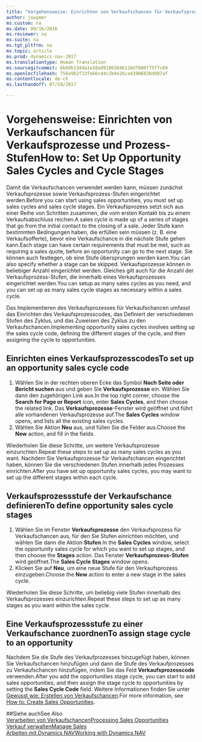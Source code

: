 ```yaml
---
title: "Vorgehensweise: Einrichten von Verkaufschancen für Verkaufsprozesse und Prozess-Stufen"
author: jswymer
ms.custom: na
ms.date: 09/16/2016
ms.reviewer: na
ms.suite: na
ms.tgt_pltfrm: na
ms.topic: article
ms.prod: dynamics-nav-2017
ms.translationtype: Human Translation
ms.sourcegitcommit: 6b60b1344a1e18ad91863046110df880f75f7c04
ms.openlocfilehash: 756e9b2f33fe66cd4c2b4e26ca4390683bd087af
ms.contentlocale: de-ch
ms.lasthandoff: 07/19/2017

---
```

# <a name="how-to-set-up-opportunity-sales-cycles-and-cycle-stages"></a><span data-ttu-id="831d6-102">Vorgehensweise: Einrichten von Verkaufschancen für Verkaufsprozesse und Prozess-Stufen</span><span class="sxs-lookup"><span data-stu-id="831d6-102">How to: Set Up Opportunity Sales Cycles and Cycle Stages</span></span>
<span data-ttu-id="831d6-103">Damit die Verkaufschancen verwendet werden kann, müssen zunächst Verkaufsprozesse sowie Verkaufsprozess-Stufen eingerichtet werden.</span><span class="sxs-lookup"><span data-stu-id="831d6-103">Before you can start using sales opportunities, you must set up sales cycles and sales cycle stages.</span></span> <span data-ttu-id="831d6-104">Ein Verkaufsprozess setzt sich aus einer Reihe von Schritten zusammen, die vom ersten Kontakt bis zu einem Verkaufsabschluss reichen.</span><span class="sxs-lookup"><span data-stu-id="831d6-104">A sales cycle is made up of a series of stages that go from the initial contact to the closing of a sale.</span></span> <span data-ttu-id="831d6-105">Jeder Stufe kann bestimmten Bedingungen haben, die erfüllen sein müssen (z. B. eine Verkaufsofferte), bevor eine Verkaufschance in die nächste Stufe gehen kann.</span><span class="sxs-lookup"><span data-stu-id="831d6-105">Each stage can have certain requirements that must be met, such as requiring a sales quote, before an opportunity can go to the next stage.</span></span> <span data-ttu-id="831d6-106">Sie können auch festlegen, ob eine Stufe übersprungen werden kann.</span><span class="sxs-lookup"><span data-stu-id="831d6-106">You can also specify whether a stage can be skipped.</span></span> <span data-ttu-id="831d6-107">Verkaufsprozesse können in beliebiger Anzahl eingerichtet werden. Gleiches gilt auch für die Anzahl der Verkaufsprozess-Stufen, die innerhalb eines Verkaufsprozesses eingerichtet werden.</span><span class="sxs-lookup"><span data-stu-id="831d6-107">You can setup as many sales cycles as you need, and you can set up as many sales cycle stages as necessary within a sales cycle.</span></span>

<span data-ttu-id="831d6-108">Das Implementieren des Verkaufsprozesses für Verkaufschancen umfasst das Einrichten des Verkaufsprozesscodes, das Definiert der verschiedenen Stufen des Zyklus, und das Zuweisen des Zyklus zu den Verkaufschancen.</span><span class="sxs-lookup"><span data-stu-id="831d6-108">Implementing opportunity sales cycles involves setting up the sales cycle code, defining the different stages of the cycle, and then assigning the cycle to opportunities.</span></span>

## <a name="to-set-up-an-opportunity-sales-cycle-code"></a><span data-ttu-id="831d6-109">Einrichten eines Verkaufsprozesscodes</span><span class="sxs-lookup"><span data-stu-id="831d6-109">To set up an opportunity sales cycle code</span></span>
1. <span data-ttu-id="831d6-110">Wählen Sie in der rechten oberen Ecke das Symbol **Nach Seite oder Bericht suchen** aus und geben Sie **Verkaufsprozesse** ein. Wählen Sie dann den zugehörigen Link aus.</span><span class="sxs-lookup"><span data-stu-id="831d6-110">In the top right corner, choose the **Search for Page or Report** icon, enter **Sales Cycles**, and then choose the related link.</span></span> <span data-ttu-id="831d6-111">Das **Verkaufsprozesse**-Fenster wird geöffnet und führt alle vorhandenen Verkaufsprozesse auf.</span><span class="sxs-lookup"><span data-stu-id="831d6-111">The **Sales Cycles** window opens, and lists all the existing sales cycles.</span></span>
2. <span data-ttu-id="831d6-112">Wählen Sie Aktion **Neu** aus, und füllen Sie die Felder aus.</span><span class="sxs-lookup"><span data-stu-id="831d6-112">Choose the **New** action, and fill in the fields.</span></span>

<span data-ttu-id="831d6-113">Wiederholen Sie diese Schritte, um weitere Verkaufsprozesse einzurichten.</span><span class="sxs-lookup"><span data-stu-id="831d6-113">Repeat these steps to set up as many sales cycles as you want.</span></span> <span data-ttu-id="831d6-114">Nachdem Sie Verkaufsprozesse für Verkaufschancen eingerichtet haben, können Sie die verschiedenen Stufen innerhalb jedes Prozesses einrichten.</span><span class="sxs-lookup"><span data-stu-id="831d6-114">After you have set up opportunity sales cycles, you may want to set up the different stages within each cycle.</span></span>

## <a name="to-define-opportunity-sales-cycle-stages"></a><span data-ttu-id="831d6-115">Verkaufsprozessstufe der Verkaufschance definieren</span><span class="sxs-lookup"><span data-stu-id="831d6-115">To define opportunity sales cycle stages</span></span>
1. <span data-ttu-id="831d6-116">Wählen Sie im Fenster **Verkaufsprozesse** den Verkaufsprozess für Verkaufschancen aus, für den Sie Stufen einrichten möchten, und wählen Sie dann die Aktion **Stufen**.</span><span class="sxs-lookup"><span data-stu-id="831d6-116">In the **Sales Cycles** window, select the opportunity sales cycle for which you want to set up stages, and then choose the **Stages** action.</span></span> <span data-ttu-id="831d6-117">Das Fenster **Verkaufsprozess-Stufen** wird geöffnet.</span><span class="sxs-lookup"><span data-stu-id="831d6-117">The **Sales Cycle Stages** window opens.</span></span>
2. <span data-ttu-id="831d6-118">Klicken Sie auf **Neu**, um eine neue Stufe für den Verkaufsprozess einzugeben.</span><span class="sxs-lookup"><span data-stu-id="831d6-118">Choose the **New** action to enter a new stage in the sales cycle.</span></span>

<span data-ttu-id="831d6-119">Wiederholen Sie diese Schritte, um beliebig viele Stufen innerhalb des Verkaufsprozesses einzurichten.</span><span class="sxs-lookup"><span data-stu-id="831d6-119">Repeat these steps to set up as many stages as you want within the sales cycle.</span></span>

## <a name="to-assign-stage-cycle-to-an-opportunity"></a><span data-ttu-id="831d6-120">Eine Verkaufsprozessstufe zu einer Verkaufschance zuordnen</span><span class="sxs-lookup"><span data-stu-id="831d6-120">To assign stage cycle to an opportunity</span></span>
<span data-ttu-id="831d6-121">Nachdem Sie die Stufe des Verkaufprozesses hinzugefügt haben, können Sie Verkaufschancen hinzufügen und dann die Stufe des Verkaufprozesses zu Verkaufschancen hinzufügen, indem Sie das Feld **Verkaufsprozesscode** verwenden.</span><span class="sxs-lookup"><span data-stu-id="831d6-121">After you add the opportunities stage cycle, you can start to add sales opportunities, and then assign the stage cycle to opportunities by setting the **Sales Cycle Code** field.</span></span> <span data-ttu-id="831d6-122">Weitere Informationen finden Sie unter [Gewusst wie: Erstellen von Verkaufschancen](marketing-how-create-opportunities.md).</span><span class="sxs-lookup"><span data-stu-id="831d6-122">For more information, see [How to: Create Sales Opportunities](marketing-how-create-opportunities.md).</span></span>

##<a name="see-also"></a><span data-ttu-id="831d6-123">Siehe auch</span><span class="sxs-lookup"><span data-stu-id="831d6-123">See Also</span></span>  
[<span data-ttu-id="831d6-124">Verarbeiten von Verkaufschancen</span><span class="sxs-lookup"><span data-stu-id="831d6-124">Processing Sales Opportunities</span></span>](marketing-processing-sales-opportunities.md)  
[<span data-ttu-id="831d6-125">Verkauf verwalten</span><span class="sxs-lookup"><span data-stu-id="831d6-125">Manage Sales</span></span>](sales-manage-sales.md)  
[<span data-ttu-id="831d6-126">Arbeiten mit Dynamics NAV</span><span class="sxs-lookup"><span data-stu-id="831d6-126">Working with Dynamics NAV</span></span>](ui-work-product.md)

